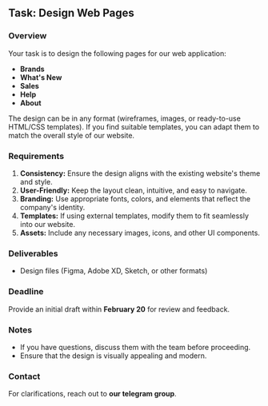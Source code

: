 ## Task: Design Web Pages

### Overview
Your task is to design the following pages for our web application:

- **Brands**
- **What's New**
- **Sales**
- **Help**
- **About**

The design can be in any format (wireframes, images, or ready-to-use HTML/CSS templates). If you find suitable templates, you can adapt them to match the overall style of our website.

### Requirements

1. **Consistency:** Ensure the design aligns with the existing website's theme and style.
2. **User-Friendly:** Keep the layout clean, intuitive, and easy to navigate.
3. **Branding:** Use appropriate fonts, colors, and elements that reflect the company's identity.
4. **Templates:** If using external templates, modify them to fit seamlessly into our website.
5. **Assets:** Include any necessary images, icons, and other UI components.

### Deliverables

- Design files (Figma, Adobe XD, Sketch, or other formats)

### Deadline

Provide an initial draft within **February 20** for review and feedback.

### Notes

- If you have questions, discuss them with the team before proceeding.
- Ensure that the design is visually appealing and modern.

### Contact

For clarifications, reach out to **our telegram group**.
